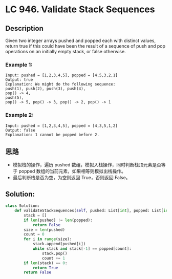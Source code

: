 # LC 946. Validate Stack Sequences

## Description
Given two integer arrays pushed and popped each with distinct values, return true if this could have been the result of a sequence of push and pop operations on an initially empty stack, or false otherwise.

 

### Example 1:
```
Input: pushed = [1,2,3,4,5], popped = [4,5,3,2,1]
Output: true
Explanation: We might do the following sequence:
push(1), push(2), push(3), push(4),
pop() -> 4,
push(5),
pop() -> 5, pop() -> 3, pop() -> 2, pop() -> 1
```

### Example 2:
```
Input: pushed = [1,2,3,4,5], popped = [4,3,5,1,2]
Output: false
Explanation: 1 cannot be popped before 2.
```

## 思路
* 模拟栈的操作，遍历 pushed 数组，模拟入栈操作，同时判断栈顶元素是否等于 popped 数组的当前元素，如果相等则模拟出栈操作。
* 最后判断栈是否为空，为空则返回 True，否则返回 False。

## Solution:
```py
class Solution:
    def validateStackSequences(self, pushed: List[int], popped: List[int]) -> bool:
        stack = []
        if len(pushed) != len(popped):
            return False
        size = len(pushed)
        count = 0
        for i in range(size):
            stack.append(pushed[i])
            while stack and stack[-1] == popped[count]:
                stack.pop()
                count += 1  
        if len(stack) == 0:
            return True
        return False
```